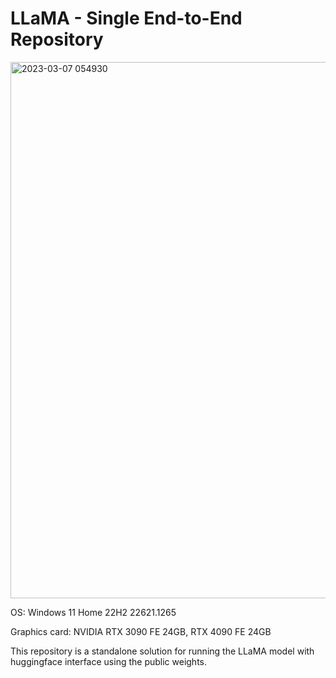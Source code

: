 # LLaMA - Single End-to-End Repository

<img width="858" alt="2023-03-07 054930" src="https://user-images.githubusercontent.com/69115576/223227486-b05d35db-f381-476a-b182-6263cfa887af.png">


OS: Windows 11 Home 22H2 22621.1265

Graphics card: NVIDIA RTX 3090 FE 24GB, RTX 4090 FE 24GB

This repository is a standalone solution for running the LLaMA model with huggingface interface using the public weights.


